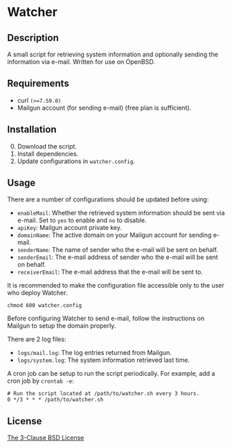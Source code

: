 # Watcher #

## Description ##

A small script for retrieving system information and optionally sending the
information via e-mail. Written for use on OpenBSD.

## Requirements ##

* curl `(>=7.59.0)`
* Mailgun account (for sending e-mail) (free plan is sufficient).

## Installation ##

0. Download the script.
1. Install dependencies.
2. Update configurations in `watcher.config`.

## Usage ##

There are a number of configurations should be updated before using:

* `enableMail`: Whether the retrieved system information should be sent via
e-mail. Set to `yes` to enable and `no` to disable.
* `apiKey`: Mailgun account private key.
* `domainName`: The active domain on your Mailgun account for sending e-mail.
* `senderName`: The name of sender who the e-mail will be sent on behalf.
* `senderEmail`: The e-mail address of sender who the e-mail will be sent on
behalf.
* `receiverEmail`: The e-mail address that the e-mail will be sent to.

It is recommended to make the configuration file accessible only to the user
who deploy Watcher.

    chmod 600 watcher.config

Before configuring Watcher to send e-mail, follow the instructions on Mailgun
to setup the domain properly.

There are 2 log files:

* `logs/mail.log`: The log entries returned from Mailgun.
* `logs/system.log`: The system information retrieved last time.

A cron job can be setup to run the script periodically. For example, add a cron
job by `crontab -e`:

    # Run the script located at /path/to/watcher.sh every 3 hours.
    0 */3 * * * /path/to/watcher.sh

## License ##

[The 3-Clause BSD License](http://opensource.org/licenses/BSD-3-Clause)